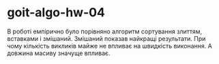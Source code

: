 # goit-algo-hw-04

В роботі емпірично було порівняно алгоритм сортування злиттям, вставками і змішаний.
Змішаний показав найкращі результати. При чому кількість викликів майже не впливає на швидкість виконання. А довжина масиву значуще впливає.